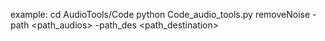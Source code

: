 example:
cd AudioTools/Code
python Code_audio_tools.py removeNoise -path <path_audios> -path_des <path_destination>



